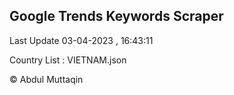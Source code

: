 

## Google Trends Keywords Scraper 
 
Last Update 03-04-2023 , 16:43:11

Country List :
VIETNAM.json



© Abdul Muttaqin 
